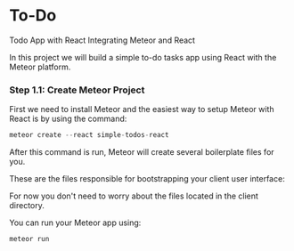 # To-Do
 Todo App with React  Integrating Meteor and React

In this project we will build a simple to-do tasks app using React with the Meteor platform.

### Step 1.1: Create Meteor Project

First we need to install Meteor and the easiest way to setup Meteor with React is by using the command:

```js 
meteor create --react simple-todos-react
```
After this command is run, Meteor will create several boilerplate files for you.

These are the files responsible for bootstrapping your client user interface:

For now you don't need to worry about the files located in the client directory.

You can run your Meteor app using:

``` js
meteor run
```

